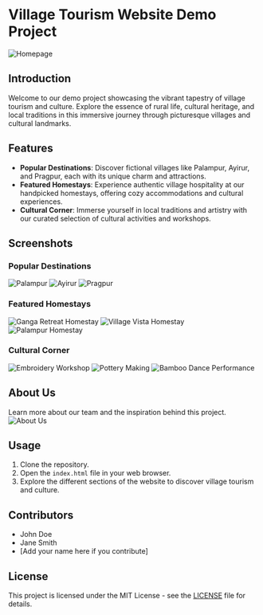 # Village Tourism Website Demo Project

![Homepage](assets/images/homepage.png)

## Introduction
Welcome to our demo project showcasing the vibrant tapestry of village tourism and culture. Explore the essence of rural life, cultural heritage, and local traditions in this immersive journey through picturesque villages and cultural landmarks.

## Features
- **Popular Destinations**: Discover fictional villages like Palampur, Ayirur, and Pragpur, each with its unique charm and attractions.
- **Featured Homestays**: Experience authentic village hospitality at our handpicked homestays, offering cozy accommodations and cultural experiences.
- **Cultural Corner**: Immerse yourself in local traditions and artistry with our curated selection of cultural activities and workshops.

## Screenshots

### Popular Destinations
![Palampur](assets/images/destination.png)
![Ayirur](assets/images/destination.png)
![Pragpur](assets/images/destination.png)

### Featured Homestays
![Ganga Retreat Homestay](assets/images/homestays.png)
![Village Vista Homestay](assets/images/homestays.png)
![Palampur Homestay](assets/images/homestays.png)

### Cultural Corner
![Embroidery Workshop](assets/images/culturalc.png)
![Pottery Making](assets/images/culturalc.png)
![Bamboo Dance Performance](assets/images/culturalc.png)

## About Us
Learn more about our team and the inspiration behind this project.
![About Us](assets/images/aboutus.png)

## Usage
1. Clone the repository.
2. Open the `index.html` file in your web browser.
3. Explore the different sections of the website to discover village tourism and culture.

## Contributors
- John Doe
- Jane Smith
- [Add your name here if you contribute]

## License
This project is licensed under the MIT License - see the [LICENSE](LICENSE) file for details.

